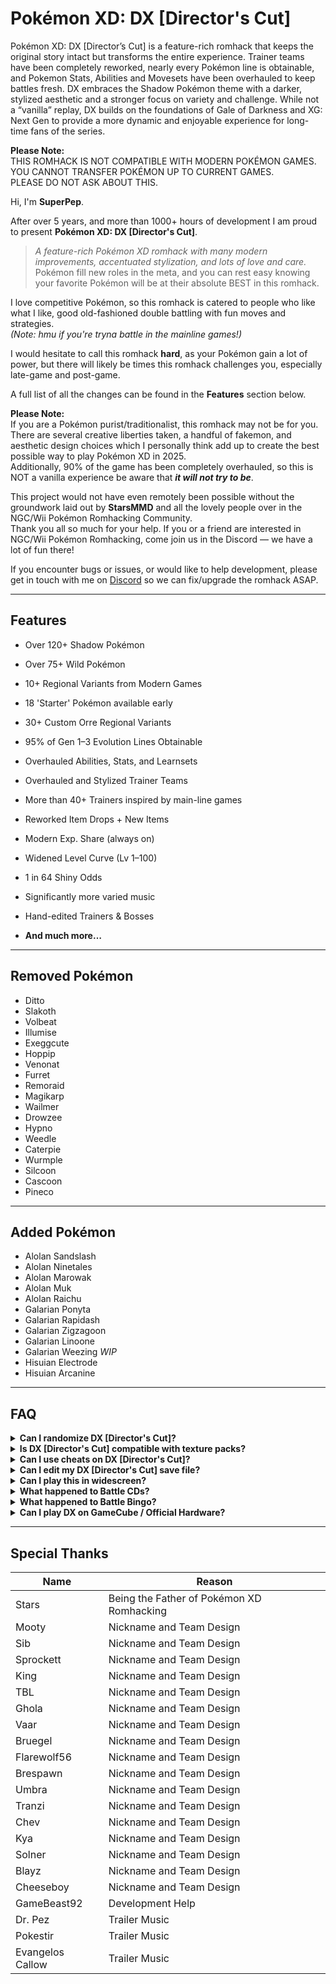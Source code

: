 ﻿
# Pokémon XD: DX [Director's Cut]

Pokémon XD: DX [Director’s Cut] is a feature-rich romhack that keeps the original story intact but transforms the entire experience. Trainer teams have been completely reworked, nearly every Pokémon line is obtainable, and Pokemon Stats, Abilities and Movesets have been overhauled to keep battles fresh. DX embraces the Shadow Pokémon theme with a darker, stylized aesthetic and a stronger focus on variety and challenge. While not a “vanilla” replay, DX builds on the foundations of Gale of Darkness and XG: Next Gen to provide a more dynamic and enjoyable experience for long-time fans of the series.

**Please Note:**  
THIS ROMHACK IS NOT COMPATIBLE WITH MODERN POKÉMON GAMES.  
YOU CANNOT TRANSFER POKÉMON UP TO CURRENT GAMES.  
PLEASE DO NOT ASK ABOUT THIS.

Hi, I'm **SuperPep**.

After over 5 years, and more than 1000+ hours of development I am proud to present **Pokémon XD: DX [Director's Cut]**.

> _A feature-rich Pokémon XD romhack with many modern improvements, accentuated stylization, and lots of love and care._  
> Pokémon fill new roles in the meta, and you can rest easy knowing your favorite Pokémon will be at their absolute BEST in this romhack.

I love competitive Pokémon, so this romhack is catered to people who like what I like, good old-fashioned double battling with fun moves and strategies.  
_(Note: hmu if you're tryna battle in the mainline games!)_

I would hesitate to call this romhack **hard**, as your Pokémon gain a lot of power, but there will likely be times this romhack challenges you, especially late-game and post-game.

A full list of all the changes can be found in the **Features** section below.

**Please Note:**  
If you are a Pokémon purist/traditionalist, this romhack may not be for you.  
There are several creative liberties taken, a handful of fakemon, and aesthetic design choices which I personally think add up to create the best possible way to play Pokémon XD in 2025.  
Additionally, 90% of the game has been completely overhauled, so this is NOT a vanilla experience be aware that ***it will not try to be***.

This project would not have even remotely been possible without the groundwork laid out by **StarsMMD** and all the lovely people over in the NGC/Wii Pokémon Romhacking Community.  
Thank you all so much for your help. If you or a friend are interested in NGC/Wii Pokémon Romhacking, come join us in the Discord — we have a lot of fun there!

If you encounter bugs or issues, or would like to help development, please get in touch with me on [Discord](https://discord.gg/5qDCQpNPP6) so we can fix/upgrade the romhack ASAP.

----------

## Features

-   Over 120+ Shadow Pokémon
    
-   Over 75+ Wild Pokémon
    
-   10+ Regional Variants from Modern Games

-   18 'Starter' Pokémon available early
    
-   30+ Custom Orre Regional Variants
    
-   95% of Gen 1–3 Evolution Lines Obtainable
    
-   Overhauled Abilities, Stats, and Learnsets

-   Overhauled and Stylized Trainer Teams

-   More than 40+ Trainers inspired by main-line games
    
-   Reworked Item Drops + New Items
    
-   Modern Exp. Share (always on)
    
-   Widened Level Curve (Lv 1–100)
    
-   1 in 64 Shiny Odds
    
-   Significantly more varied music
    
-   Hand-edited Trainers & Bosses
    
-   **And much more…**

----------

## Removed Pokémon

<ul>
  <li>Ditto</li>
  <li>Slakoth</li>
  <li>Volbeat</li>
  <li>Illumise</li>
  <li>Exeggcute</li>
  <li>Hoppip</li>
  <li>Venonat</li>
  <li>Furret</li>
  <li>Remoraid</li>
  <li>Magikarp</li>
  <li>Wailmer</li>
  <li>Drowzee</li>
  <li>Hypno</li>
  <li>Weedle</li>
  <li>Caterpie</li>
  <li>Wurmple</li>
  <li>Silcoon</li>
  <li>Cascoon</li>
  <li>Pineco</li>
</ul>

----------

## Added Pokémon

<ul>
  <li>Alolan Sandslash</li>
  <li>Alolan Ninetales</li>
  <li>Alolan Marowak</li>
  <li>Alolan Muk</li>
  <li>Alolan Raichu</li>
  <li>Galarian Ponyta</li>
  <li>Galarian Rapidash</li>
  <li>Galarian Zigzagoon</li>
  <li>Galarian Linoone</li>
  <li>Galarian Weezing <em>WIP</em></li>
  <li>Hisuian Electrode</li>
  <li>Hisuian Arcanine</li>
</ul>
    
----------
## FAQ

<details>
  <summary><strong>Can I randomize DX [Director's Cut]?</strong></summary>
  DX is not designed to be randomized, nor will I introduce any further support for randomized runs.  
  Pokémon that were removed have had their UI portraits replaced and will appear incorrectly on a randomized run.  

  Instead of randomizing the game, I would recommend experimenting with the multitude of new teambuilding options, and trying fresh runs using new teams.  
  Be aware that randomizing DX will ruin the highly tailored battling experience, and you do so at your own expense.
</details>

<details>
  <summary><strong>Is DX [Director's Cut] compatible with texture packs?</strong></summary>
  Unless you can find one that replaces <strong>all</strong> of the textures I updated, you will likely run into a significant amount of visual bugs.  
  So not really. I did a full UI overhaul for a reason!
</details>

<details>
  <summary><strong>Can I use cheats on DX [Director's Cut]?</strong></summary>
  Short answer is <strong>no</strong>.  

  Long answer: many of the Pokémon XD cheats can and will break parts of the DX [Director's Cut] code and cause unknown issues, including corrupted saves and endless crashes.  
  If you put a cheat in and something looks broken, that's probably why.  
  If your save gets corrupted, you will have to start a new game.
</details>

<details>
  <summary><strong>Can I edit my DX [Director's Cut] save file?</strong></summary>
  Short answer is <strong>no</strong>.  

  DX is not compatible with most save editors, including PKHeX and PKHax. These will cause unintended issues, and most likely, won't work at all.  

  Several tutorials have been created online for editing XG: Next Gen save data, and these can sometimes be used to edit DX save data.  
  But ultimately, I wouldn't recommend it — it’s more of a headache than it’s worth.
</details>

<details>
  <summary><strong>Can I play this in widescreen?</strong></summary>
  No. It's meant to be played in its original aspect ratio (4:3).  
  There will be black bars on both the left and right side of the screen.  

  You <em>can</em> scale it up to a higher resolution (6x–8x recommended) to get a crisp image.  
  But using widescreen cheats or hacks may cause unintended behaviors and crashes — do so at your own risk.
</details>

<details>
  <summary><strong>What happened to Battle CDs?</strong></summary>
  Battle CDs and anything related to them have been completely removed from the game for various reasons.  
  They will likely not be added back in.
</details>

<details>
  <summary><strong>What happened to Battle Bingo?</strong></summary>
  Battle Bingo was also removed completely due to various issues.  
  It will likely not be returning, though the likelihood it returns is higher than Battle CDs.
</details>

<details>
  <summary><strong>Can I play DX on GameCube / Official Hardware?</strong></summary>
  DX has not been tested on real hardware.  
  Please test and report back with your findings!
</details>


----------


## Special Thanks

| Name             | Reason                              |
|------------------|-------------------------------------|
| Stars            | Being the Father of Pokémon XD Romhacking |
| Mooty            | Nickname and Team Design            |
| Sib              | Nickname and Team Design            |
| Sprockett        | Nickname and Team Design            |
| King             | Nickname and Team Design            |
| TBL              | Nickname and Team Design            |
| Ghola            | Nickname and Team Design            |
| Vaar             | Nickname and Team Design            |
| Bruegel          | Nickname and Team Design            |
| Flarewolf56      | Nickname and Team Design            |
| Brespawn         | Nickname and Team Design            |
| Umbra            | Nickname and Team Design            |
| Tranzi           | Nickname and Team Design            |
| Chev             | Nickname and Team Design            |
| Kya              | Nickname and Team Design            |
| Solner           | Nickname and Team Design            |
| Blayz            | Nickname and Team Design            |
| Cheeseboy        | Nickname and Team Design            |
| GameBeast92      | Development Help                    |
| Dr. Pez          | Trailer Music                       |
| Pokestir         | Trailer Music                       |
| Evangelos Callow | Trailer Music                       |

